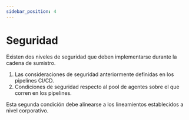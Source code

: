 ```yaml
---
sidebar_position: 4
---
```


# Seguridad

Existen dos niveles de seguridad que deben implementarse durante la cadena de sumistro.

1. Las consideraciones de seguridad anteriormente definidas en los pipelines CI/CD.
2. Condiciones de seguridad respecto al pool de agentes sobre el que corren en los pipelines.

Esta segunda condición debe alinearse a los lineamientos establecidos a nivel corporativo.